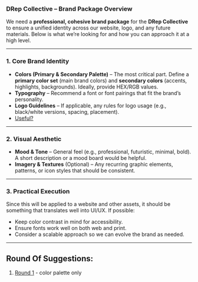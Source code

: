 ### **DRep Collective – Brand Package Overview**  

We need a **professional, cohesive brand package** for the **DRep Collective** to ensure a unified identity across our website, logo, and any future materials. Below is what we’re looking for and how you can approach it at a high level.  

---

### **1. Core Brand Identity**  
- **Colors (Primary & Secondary Palette)** – The most critical part. Define a **primary color set** (main brand colors) and **secondary colors** (accents, highlights, backgrounds). Ideally, provide HEX/RGB values.  
- **Typography** – Recommend a font or font pairings that fit the brand’s personality.  
- **Logo Guidelines** – If applicable, any rules for logo usage (e.g., black/white versions, spacing, placement).
- [Useful?](https://coolors.co/)

---

### **2. Visual Aesthetic**  
- **Mood & Tone** – General feel (e.g., professional, futuristic, minimal, bold). A short description or a mood board would be helpful.  
- **Imagery & Textures** (Optional) – Any recurring graphic elements, patterns, or icon styles that should be consistent.  

---

### **3. Practical Execution**  
Since this will be applied to a website and other assets, it should be something that translates well into UI/UX. If possible:  
- Keep color contrast in mind for accessibility.  
- Ensure fonts work well on both web and print.  
- Consider a scalable approach so we can evolve the brand as needed.  

---

## Round Of Suggestions:
1. [Round 1](https://github.com/DRep-Collective/Landing/blob/main/docs/fonts-colors/round-1.md) - color palette only
